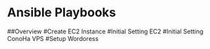 Ansible Playbooks
====


##Overview
#Create EC2 Instance
#Initial Setting EC2
#Initial Setting ConoHa VPS
#Setup Wordoress

